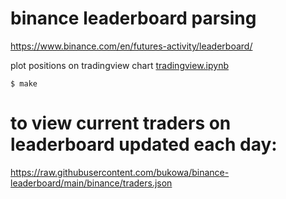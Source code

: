 # binance leaderboard parsing
https://www.binance.com/en/futures-activity/leaderboard/

plot positions on tradingview chart [tradingview.ipynb](./tradingview.ipynb)

```commandline
$ make
```

# to view current traders on leaderboard updated each day:
https://raw.githubusercontent.com/bukowa/binance-leaderboard/main/binance/traders.json
